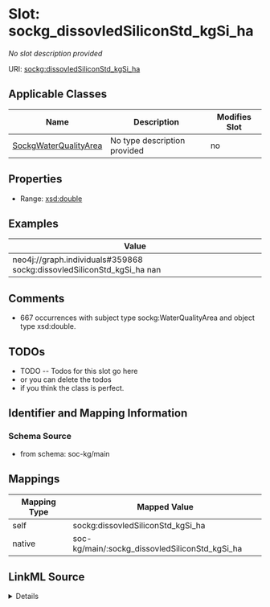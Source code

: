 

# Slot: sockg_dissovledSiliconStd_kgSi_ha


_No slot description provided_





URI: [sockg:dissovledSiliconStd_kgSi_ha](http://www.semanticweb.org/sockg/ontologies/2024/0/soil-carbon-ontology/dissovledSiliconStd_kgSi_ha)



<!-- no inheritance hierarchy -->





## Applicable Classes

| Name | Description | Modifies Slot |
| --- | --- | --- |
| [SockgWaterQualityArea](../classes/SockgWaterQualityArea.md) | No type description provided |  no  |







## Properties

* Range: [xsd:double](http://www.w3.org/2001/XMLSchema#double)






## Examples

| Value |
| --- |
| neo4j://graph.individuals#359868 sockg:dissovledSiliconStd_kgSi_ha nan |

## Comments

* 667 occurrences with subject type sockg:WaterQualityArea and object type xsd:double.

## TODOs

* TODO -- Todos for this slot go here
* or you can delete the todos
* if you think the class is perfect.

## Identifier and Mapping Information







### Schema Source


* from schema: soc-kg/main




## Mappings

| Mapping Type | Mapped Value |
| ---  | ---  |
| self | sockg:dissovledSiliconStd_kgSi_ha |
| native | soc-kg/main/:sockg_dissovledSiliconStd_kgSi_ha |




## LinkML Source

<details>
```yaml
name: sockg_dissovledSiliconStd_kgSi_ha
description: No slot description provided
todos:
- TODO -- Todos for this slot go here
- or you can delete the todos
- if you think the class is perfect.
comments:
- 667 occurrences with subject type sockg:WaterQualityArea and object type xsd:double.
examples:
- value: neo4j://graph.individuals#359868 sockg:dissovledSiliconStd_kgSi_ha nan
from_schema: soc-kg/main
rank: 1000
slot_uri: sockg:dissovledSiliconStd_kgSi_ha
alias: sockg_dissovledSiliconStd_kgSi_ha
domain_of:
- sockg_WaterQualityArea
range: double

```
</details>